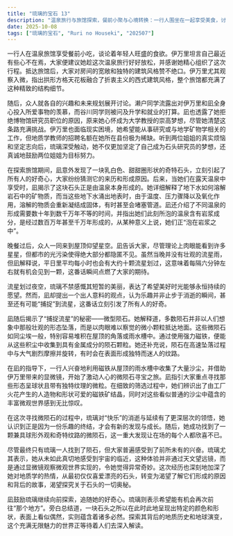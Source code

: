 ```yaml
---
title: "琉璃的宝石 13"
description: "温泉旅行与旅馆探索，餐前小聚与心境转换：一行人围坐在一起享受美食，讨论着年轻人旺盛的食欲。伊万里提到自己最近难以集中注意力，大家建议她换换心情，并对伊万里组织这次温泉旅行表示感谢。温泉旅行与旅馆探索，旅馆建筑欣赏：抵达旅馆后，大家对宽敞的房间和独特的建筑风格赞不绝口。特别是伊万里，她注意到拱形方格天花板受折衷主义仿西式建筑影响，并指出整个旅馆都充满了这种精细的构造。温泉旅行与旅馆探索，未来展望与内心挣扎：众人探讨了各自的兴趣和未来规划。濑户同学羡慕伊万里和凪姐能热衷于自己喜欢的事情。谷川同学则被问及升学就业的考虑。凪和伊万里也透露出各自的职业抱负和现实困境，凪拒绝了博物馆研究员的邀请，一心想成为大学教授，而伊万里也面临地学教师招聘名额稀缺的挑战。琉璃在听闻后，表示深受启发，更加坚定了成为石头研究员的梦想，并鼓励两位姐姐努力。温泉旅行与旅馆探索，奇特石头的发现：在探索旅馆时，凪意外发现了一块乳白色、甜甜圈形状的奇特石头，引起了大家的好奇心，纷纷猜测其来历和形成方式。温泉旅行与旅馆探索，温泉石头的形成之谜：一行人在露天温泉中享受时，凪解释了之前发现的石头是由温泉形成的。她详细说明了地下水如何溶解岩石成分，当地下水涌出地表时，由于温度、压力变化和氧化作用，溶解物质会重新凝结成固体，堵塞管道。她还介绍了不同温泉的形成时间（几十年到几千万年）和成分，指出她们所泡的温泉含有岩浆成分，是经历数百万年甚至千万年形成的，某种意义上她们正“泡在岩浆里”。夜空观测与微观陨石搜寻，屋顶观星：晚餐后，大家来到屋顶观星。凪解释说，肉眼可见的星星数量虽多，但城市灯光影响下大部分都看不见。虽然当晚没有流星雨，但平时每小时平均也会有大约10颗流星划过，平均每六分钟就能看到一颗，引发了大家的期待。夜空观测与微观陨石搜寻，流星与无常的思考：在看到几颗流星划过夜空后，琉璃感叹流星虽美但转瞬即逝，希望“快乐”能一直持续。凪则提出，乐趣并不止于消失的那一刻，还可以“捕捉”流星，引发了大家的疑问。夜空观测与微观陨石搜寻，微陨石采集讲解：凪揭示了“捕捉流星”的秘密——微陨石。她解释说，大部分陨石都是以微小颗粒的形式坠落，肉眼通常无法识别。它们像沙尘一样，容易堆积在屋顶角落或雨水槽里。通过使用强力磁铁，可以收集到其中的金属陨石颗粒。她还提到了陨石在下落时与大气摩擦、旋转会形成独特的纹路。夜空观测与微观陨石搜寻，显微镜下的寻宝：一行人利用磁铁从屋顶的雨水槽中收集了大量沙尘，并用伊万里带来的显微镜开始寻找微陨石。凪指导大家寻找球形且有独特纹路的颗粒。大家在寻找过程中，辨别出了工厂火花产生的人造物和磁铁矿结晶，并惊叹于这些看似普通的沙尘中隐藏着如此丰富的微观世界。夜空观测与微观陨石搜寻，琉璃的重大发现：琉璃在探索过程中，对“快乐”的结束与延续有了新的理解，她意识到正是因为“快乐”的结束才会有新的发现和改变。随后，她成功找到了一颗具有独特纹路的球形陨石，让大家兴奋不已。夜空观测与微观陨石搜寻，宇宙的近距离体验：尽管只有琉璃一人找到了陨石，但大家普遍感到兴奋。琉璃尤其表示，从未如此真切地感受到宇宙的临近，而且是通过显微镜而非望远镜观察到的，这种体验非常奇妙。她对地质学的热情也因此加深，从最初对漂亮石头的喜爱，发展到渴望了解它们形成的原因和背后的故事，渴望了解石头的一切。夜空观测与微观陨石搜寻，追求未知与无限魅力：凪鼓励琉璃继续向前迈步，追寻她的好奇心。琉璃表示希望能再次前往“那个地方”。旁白总结道，一块石头为何在此刻拥有这样的颜色和形状，虽然看似偶然，却蕴含着诸多必然。探索其背后的地质历史和地球演变，这个充满无限魅力的世界等待着人们去解读。"
date: 2025-10-08
tags: ["琉璃的宝石", "Ruri no Houseki", "202507"]
---
```


一行人在温泉旅馆享受餐前小吃，谈论着年轻人旺盛的食欲。伊万里坦言自己最近有些心不在焉，大家便建议她趁这次温泉旅行好好放松，并感谢她精心组织了这次行程。抵达旅馆后，大家对房间的宽敞和独特的建筑风格赞不绝口。伊万里尤其观察入微，指出拱形方格天花板融合了折衷主义的西式建筑风格，整个旅馆都充满了这种精致的结构细节。

随后，众人就各自的兴趣和未来规划展开讨论。濑户同学流露出对伊万里和凪全身心投入所爱事物的羡慕，而谷川同学则被问及升学和就业的打算。凪也透露了她拒绝博物馆研究员职位的原因，原来她心怀成为大学教授的崇高梦想，尽管她清楚这条路充满挑战。伊万里也面临现实困境，她希望能从事研究或与地学矿物学相关的工作，但地质学教师的招聘名额在她所在县份极为稀缺。听到两位姐姐的真实烦恼和坚定志向后，琉璃深受触动，她不仅更加坚定了自己成为石头研究员的梦想，还真诚地鼓励两位姐姐为目标努力。

在探索旅馆期间，凪意外发现了一块乳白色、甜甜圈形状的奇特石头，立刻引起了所有人的好奇心，大家纷纷猜测它的来历和形成原因。后来，当她们在露天温泉中享受时，凪揭示了这块石头正是由温泉本身形成的。她详细解释了地下水如何溶解岩石中的矿物质，而当这些地下水涌出地表时，由于温度、压力骤降以及氧化作用，溶解的物质会重新凝结成固体，有时甚至会堵塞管道。凪还介绍了不同温泉的形成需要数十年到数千万年不等的时间，并指出她们此刻所泡的温泉含有岩浆成分，是经过数百万年甚至千万年形成的，从某种意义上说，她们正“泡在岩浆之中”。

晚餐过后，众人一同来到屋顶仰望星空。凪告诉大家，尽管理论上肉眼能看到许多星星，但都市的光污染使得绝大部分都隐匿不见。虽然当晚并没有壮观的流星雨，但凪解释说，平日里平均每小时也会有大约十颗流星划过，这意味着每隔六分钟左右就有机会见到一颗，这番话瞬间点燃了大家的期待。

流星划过夜空，琉璃不禁感慨其短暂的美丽，表达了希望美好时光能够永恒持续的愿望。然而，凪却提出一个出人意料的观点，认为乐趣并非止步于消逝的瞬间，甚至还有可能“捕捉”到流星，这番话立刻引发了所有人的好奇。

凪随后揭示了“捕捉流星”的秘密——微型陨石。她解释道，多数陨石并非以人们想象中那般壮观的形态坠落，而是以肉眼难以察觉的微小颗粒抵达地面。这些微陨石如同尘埃一般，特别容易堆积在屋顶的角落或雨水槽中。通过使用强力磁铁，便能从这些积尘中收集到具有金属成分的陨石颗粒。她还补充说，陨石在高速坠落过程中与大气剧烈摩擦并旋转，有时会在表面形成独特而迷人的纹路。

在凪的指导下，一行人兴奋地利用磁铁从屋顶的雨水槽中收集了大量沙尘，并借助伊万里带来的显微镜，开始了激动人心的微陨石寻宝之旅。凪指引大家重点寻找那些形态呈球状且带有独特纹理的微粒。在细致的筛选过程中，她们辨识出了由工厂火花产生的人造物和形状可爱的磁铁矿结晶，同时对这些看似普通的沙尘中蕴含的丰富微观世界感到无比惊叹。

在这次寻找微陨石的过程中，琉璃对“快乐”的消逝与延续有了更深层次的领悟，她认识到正是因为一份乐趣的终结，才会有新的发现与成长。随后，她成功找到了一颗兼具球形外观和奇特纹路的微陨石，这一重大发现让在场的每个人都欣喜不已。

尽管最终只有琉璃一人找到了陨石，但大家普遍感受到了前所未有的兴奋。琉璃尤其表示，她从未如此真切地感受到宇宙的临近，这种体验并非通过天文望远镜，而是通过显微镜观察微观世界实现的，令她觉得异常奇妙。这次经历也深刻地加深了她对地质学的热情，从最初仅仅喜爱漂亮的石头，转变为渴望了解它们形成的原因和背后的故事，渴望探究关于石头的一切奥秘。

凪鼓励琉璃继续向前探索，追随她的好奇心。琉璃则表示希望能有机会再次前往“那个地方”。旁白总结道，一块石头之所以在此时此地呈现出特定的颜色和形状，表面上看似偶然，实则蕴含着诸多必然。探索其背后的地质历史和地球演变，这个充满无限魅力的世界正等待着人们去深入解读。